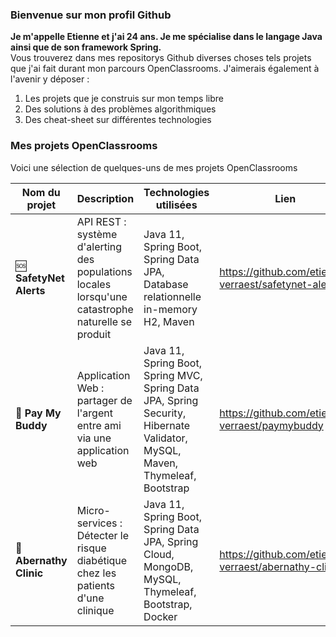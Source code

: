 ### Bienvenue sur mon profil Github
**Je m'appelle Etienne et j'ai 24 ans. Je me spécialise dans le langage Java ainsi que de son framework Spring.** <br>
Vous trouverez dans mes repositorys Github diverses choses tels projets que j'ai fait durant mon parcours OpenClassrooms.
J'aimerais également à l'avenir y déposer : 
1. Les projets que je construis sur mon temps libre
2. Des solutions à des problèmes algorithmiques
3. Des cheat-sheet sur différentes technologies

### Mes projets OpenClassrooms
Voici une sélection de quelques-uns de mes projets OpenClassrooms

| Nom du projet                 | Description                                                 | Technologies utilisées                                   | Lien      |
|-------------------------------|-------------------------------------------------------------|----------------------------------------------------------|-----------|
| :sos: **SafetyNet Alerts**        | API REST : système d'alerting des populations locales lorsqu'une catastrophe naturelle se produit | Java 11, Spring Boot, Spring Data JPA, Database relationnelle in-memory H2, Maven | https://github.com/etienne-verraest/safetynet-alerts |
| :money_with_wings: **Pay My Buddy** | Application Web : partager de l'argent entre ami via une application web | Java 11, Spring Boot, Spring MVC, Spring Data JPA, Spring Security, Hibernate Validator, MySQL, Maven, Thymeleaf, Bootstrap | https://github.com/etienne-verraest/paymybuddy |
| :hospital: **Abernathy Clinic** | Micro-services : Détecter le risque diabétique chez les patients d'une clinique | Java 11, Spring Boot, Spring Data JPA, Spring Cloud, MongoDB, MySQL, Thymeleaf, Bootstrap, Docker | https://github.com/etienne-verraest/abernathy-clinic |
